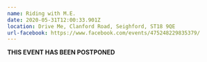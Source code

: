 ```yaml
---
name: Riding with M.E.
date: 2020-05-31T12:00:33.901Z
location: Drive Me, Clanford Road, Seighford, ST18 9QE
url-facebook: https://www.facebook.com/events/475248229835379/
---
```

**THIS EVENT HAS BEEN POSTPONED**